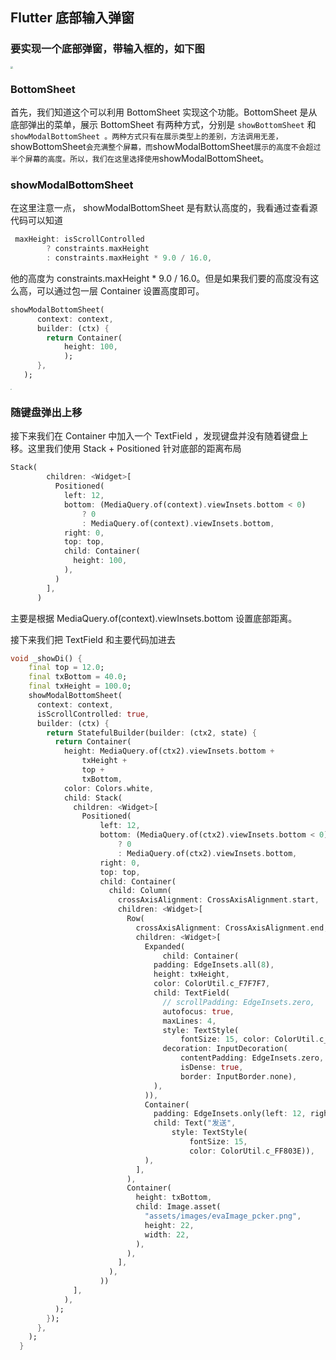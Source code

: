 ## Flutter 底部输入弹窗

### 要实现一个底部弹窗，带输入框的，如下图



<img src="https://tva1.sinaimg.cn/large/007S8ZIlly1gicf8rhmeyj30u01sz47b.jpg" style="zoom:25%" />

### BottomSheet

首先，我们知道这个可以利用 BottomSheet 实现这个功能。BottomSheet 是从底部弹出的菜单，展示 BottomSheet 有两种方式，分别是 `showBottomSheet` 和 `showModalBottomSheet 。两种方式只有在展示类型上的差别，方法调用无差，`showBottomSheet` 会充满整个屏幕，而 `showModalBottomSheet` 展示的高度不会超过半个屏幕的高度。所以，我们在这里选择使用 `showModalBottomSheet。

### showModalBottomSheet

在这里注意一点， showModalBottomSheet 是有默认高度的，我看通过查看源代码可以知道

```dart
 maxHeight: isScrollControlled
        ? constraints.maxHeight
        : constraints.maxHeight * 9.0 / 16.0,
```

他的高度为 constraints.maxHeight * 9.0 / 16.0。但是如果我们要的高度没有这么高，可以通过包一层 Container 设置高度即可。

```dart
showModalBottomSheet(
      context: context,
      builder: (ctx) {
        return Container(
            height: 100,
            );
      },
   );
```



<img src="https://tva1.sinaimg.cn/large/007S8ZIlly1gicfo66w2wj30u01szau8.jpg" style="zoom:14%" />

### 随键盘弹出上移

接下来我们在 Container 中加入一个 TextField ，发现键盘并没有随着键盘上移。这里我们使用 Stack + Positioned 针对底部的距离布局

~~~dart
Stack(
        children: <Widget>[
          Positioned(
            left: 12,
            bottom: (MediaQuery.of(context).viewInsets.bottom < 0)
                ? 0
                : MediaQuery.of(context).viewInsets.bottom,
            right: 0,
            top: top,
            child: Container(
              height: 100,
            ),
          )
        ],
      )
~~~

主要是根据 MediaQuery.of(context).viewInsets.bottom 设置底部距离。

接下来我们把 TextField 和主要代码加进去

~~~dart
void _showDi() {
    final top = 12.0;
    final txBottom = 40.0;
    final txHeight = 100.0;
    showModalBottomSheet(
      context: context,
      isScrollControlled: true,
      builder: (ctx) {
        return StatefulBuilder(builder: (ctx2, state) {
          return Container(
            height: MediaQuery.of(ctx2).viewInsets.bottom +
                txHeight +
                top +
                txBottom,
            color: Colors.white,
            child: Stack(
              children: <Widget>[
                Positioned(
                    left: 12,
                    bottom: (MediaQuery.of(ctx2).viewInsets.bottom < 0)
                        ? 0
                        : MediaQuery.of(ctx2).viewInsets.bottom,
                    right: 0,
                    top: top,
                    child: Container(
                      child: Column(
                        crossAxisAlignment: CrossAxisAlignment.start,
                        children: <Widget>[
                          Row(
                            crossAxisAlignment: CrossAxisAlignment.end,
                            children: <Widget>[
                              Expanded(
                                  child: Container(
                                padding: EdgeInsets.all(8),
                                height: txHeight,
                                color: ColorUtil.c_F7F7F7,
                                child: TextField(
                                  // scrollPadding: EdgeInsets.zero,
                                  autofocus: true,
                                  maxLines: 4,
                                  style: TextStyle(
                                      fontSize: 15, color: ColorUtil.c_353535),
                                  decoration: InputDecoration(
                                      contentPadding: EdgeInsets.zero,
                                      isDense: true,
                                      border: InputBorder.none),
                                ),
                              )),
                              Container(
                                padding: EdgeInsets.only(left: 12, right: 12),
                                child: Text("发送",
                                    style: TextStyle(
                                        fontSize: 15,
                                        color: ColorUtil.c_FF803E)),
                              ),
                            ],
                          ),
                          Container(
                            height: txBottom,
                            child: Image.asset(
                              "assets/images/evaImage_pcker.png",
                              height: 22,
                              width: 22,
                            ),
                          ),
                        ],
                      ),
                    ))
              ],
            ),
          );
        });
      },
    );
  }
~~~



